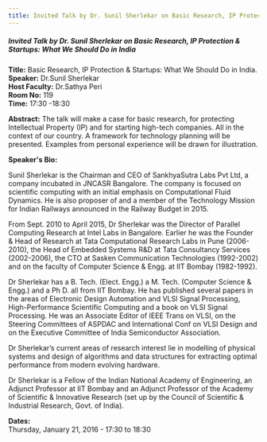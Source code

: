 ```yaml
---
title: Invited Talk by Dr. Sunil Sherlekar on Basic Research, IP Protection & Startups- What We Should Do in India
---
```


##### **Invited Talk by Dr. Sunil Sherlekar on Basic Research, IP Protection & Startups: What We Should Do in India**
**Title:** Basic Research, IP Protection & Startups: What We Should Do in India.  
**Speaker:** Dr.Sunil Sherlekar  
**Host Faculty:** Dr.Sathya Peri  
**Room No:** 119  
**Time:** 17:30 -18:30  

**Abstract:** The talk will make a case for basic research, for protecting Intellectual Property (IP) and for starting high-tech companies. All in the context of our country. A framework for technology planning will be presented. Examples from personal experience will be drawn for illustration.

**Speaker's Bio:**

Sunil Sherlekar is the Chairman and CEO of SankhyaSutra Labs Pvt Ltd,  a company incubated in JNCASR Bangalore. The company is focused on scientific computing with an initial emphasis on Computational Fluid Dynamics. He is also proposer of and a member of the Technology Mission for Indian Railways announced in the Railway Budget in 2015.

From Sept. 2010 to April 2015, Dr Sherlekar was the Director of Parallel Computing Research at Intel Labs in Bangalore. Earlier he was the Founder & Head of Research at Tata Computational Research Labs in Pune (2006-2010), the Head of Embedded Systems R&D at Tata Consultancy Services (2002-2006), the CTO at Sasken Communication Technologies (1992-2002) and on the faculty of Computer Science & Engg. at IIT Bombay (1982-1992).

Dr Sherlekar has a B. Tech. (Elect. Engg.) a M. Tech. (Computer Science & Engg.) and a Ph D. all from IIT Bombay. He has published several papers in the areas of Electronic Design Automation and VLSI Signal Processing, High-Performance Scientific Computing and a book on VLSI Signal Processing. He was an Associate Editor of IEEE Trans on VLSI, on the Steering Committees of ASPDAC and International Conf on VLSI Design and on the Executive Committee of India Semiconductor Association.

Dr Sherlekar’s current areas of research interest lie in modelling of physical systems and design of algorithms and data structures for extracting optimal performance from modern evolving hardware.

Dr Sherlekar is a Fellow of the Indian National Academy of Engineering, an Adjunct Professor at IIT Bombay and an Adjunct Professor of the Academy of Scientific & Innovative Research (set up by the Council of Scientific & Industrial Research, Govt. of India).


**Dates:**  
Thursday, January 21, 2016 - 17:30 to 18:30